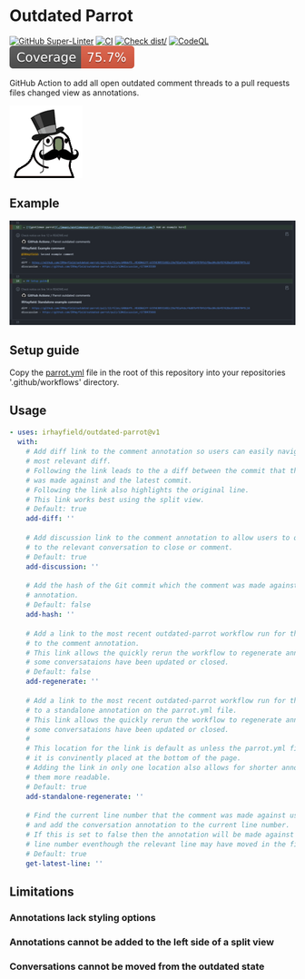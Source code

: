 # Outdated Parrot

[![GitHub Super-Linter](https://github.com/actions/typescript-action/actions/workflows/linter.yml/badge.svg)](https://github.com/IRHayfield/outdated-parrot/actions/workflows/linter.yml?query=branch%3Amain)
[![CI](https://github.com/actions/typescript-action/actions/workflows/ci.yml/badge.svg)](https://github.com/IRHayfield/outdated-parrot/actions/workflows/ci.yml?query=branch%3Amain)
[![Check dist/](https://github.com/actions/typescript-action/actions/workflows/check-dist.yml/badge.svg)](https://github.com/IRHayfield/outdated-parrot/actions/workflows/check-dist.yml?query=branch%3Amain)
[![CodeQL](https://github.com/actions/typescript-action/actions/workflows/codeql-analysis.yml/badge.svg)](https://github.com/IRHayfield/outdated-parrot/actions/workflows/codeql-analysis.yml?query=branch%3Amain)
![Coverage](./badges/coverage.svg)

GitHub Action to add all open outdated comment threads to a pull requests files
changed view as annotations.

[![gentleman parrot](./images/gentlemanparrot.gif)](https://cultofthepartyparrot.com/)

## Example

[![example](./images/example.PNG)](https://github.com/IRHayfield/outdated-parrot/pull/12/files)

## Setup guide

Copy the [parrot.yml](./parrot.yml) file in the root of this repository into
your repositories '.github/workflows' directory.

## Usage

```yaml
- uses: irhayfield/outdated-parrot@v1
  with:
    # Add diff link to the comment annotation so users can easily navigate to the
    # most relevant diff.
    # Following the link leads to the a diff between the commit that the comment
    # was made against and the latest commit.
    # Following the link also highlights the original line.
    # This link works best using the split view.
    # Default: true
    add-diff: ''

    # Add discussion link to the comment annotation to allow users to quickly navigate
    # to the relevant conversation to close or comment.
    # Default: true
    add-discussion: ''

    # Add the hash of the Git commit which the comment was made against to the comment
    # annotation.
    # Default: false
    add-hash: ''

    # Add a link to the most recent outdated-parrot workflow run for the pull request
    # to the comment annotation.
    # This link allows the quickly rerun the workflow to regenerate annotations if
    # some conversataions have been updated or closed.
    # Default: false
    add-regenerate: ''

    # Add a link to the most recent outdated-parrot workflow run for the pull request
    # to a standalone annotation on the parrot.yml file.
    # This link allows the quickly rerun the workflow to regenerate annotations if
    # some conversataions have been updated or closed.
    #
    # This location for the link is default as unless the parrot.yml file is changed
    # it is convinently placed at the bottom of the page.
    # Adding the link in only one location also allows for shorter annotations making
    # them more readable.
    # Default: true
    add-standalone-regenerate: ''

    # Find the current line number that the comment was made against using Git blame
    # and add the conversation annotation to the current line number.
    # If this is set to false then the annotation will be made against the original
    # line number eventhough the relevant line may have moved in the file.
    # Default: true
    get-latest-line: ''
```

## Limitations

### Annotations lack styling options

### Annotations cannot be added to the left side of a split view

### Conversations cannot be moved from the outdated state
